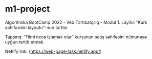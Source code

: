 # m1-project

Algoritmika BootCamp 2022 - Veb Tərtibatçılıq - Modul 1. Layihə "Kurs səhifəsinin layoutu"-nun tərtibi  

Tapşırıq: “Filmi necə izləmək olar” kursunun satış səhifəsini nümunəyə uyğun tərtib etmək.

Netlify link: (https://web-page-task.netlify.app/)

